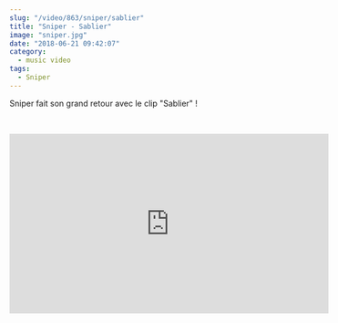 ```yaml
--- 
slug: "/video/863/sniper/sablier"
title: "Sniper - Sablier"
image: "sniper.jpg"
date: "2018-06-21 09:42:07"
category:
  - music video
tags:
  - Sniper
---
```

<p>Sniper fait son grand retour avec le clip "Sablier" !</p><br/><p><iframe width="560" height="315" src="https://www.youtube.com/embed/64aI1k43mf0" frameborder="0" allow="autoplay; encrypted-media" allowfullscreen></iframe></p>